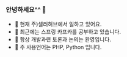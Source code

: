 ### 안녕하세요^^ 👋

- 🔭 현재 주)셀러허브에서 일하고 있어요.
- 🌱 최근에는 스프링 카프카를 공부하고 있습니다.
- 👯 항상 개발과련 토론과 논의는 환영입니다.
- 🤖 주 사용언어는 PHP, Python 입니다.


<!--
**jhjjang/jhjjang** is a ✨ _special_ ✨ repository because its `README.md` (this file) appears on your GitHub profile.

Here are some ideas to get you started:

- 🔭 I’m currently working on ...
- 🌱 I’m currently learning ...
- 👯 I’m looking to collaborate on ...
- 🤔 I’m looking for help with ...
- 💬 Ask me about ...
- 📫 How to reach me: ...
- 😄 Pronouns: ...
- ⚡ Fun fact: ...
-->
